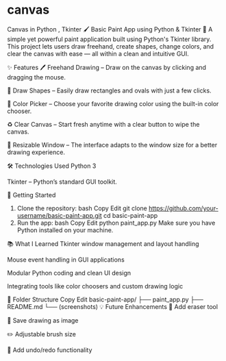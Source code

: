 # canvas
Canvas in Python , Tkinter
🖌️ Basic Paint App using Python & Tkinter
🎨 A simple yet powerful paint application built using Python's Tkinter library. This project lets users draw freehand, create shapes, change colors, and clear the canvas with ease — all within a clean and intuitive GUI.

✨ Features
🖊️ Freehand Drawing – Draw on the canvas by clicking and dragging the mouse.

🔲 Draw Shapes – Easily draw rectangles and ovals with just a few clicks.

🎨 Color Picker – Choose your favorite drawing color using the built-in color chooser.

♻️ Clear Canvas – Start fresh anytime with a clear button to wipe the canvas.

📏 Resizable Window – The interface adapts to the window size for a better drawing experience.

🛠️ Technologies Used
Python 3

Tkinter – Python’s standard GUI toolkit.


🚀 Getting Started
1. Clone the repository:
bash
Copy
Edit
git clone https://github.com/your-username/basic-paint-app.git
cd basic-paint-app
2. Run the app:
bash
Copy
Edit
python paint_app.py
Make sure you have Python installed on your machine.

📚 What I Learned
Tkinter window management and layout handling

Mouse event handling in GUI applications

Modular Python coding and clean UI design

Integrating tools like color choosers and custom drawing logic

📁 Folder Structure
Copy
Edit
basic-paint-app/
├── paint_app.py
├── README.md
└── (screenshots)
💡 Future Enhancements
🧽 Add eraser tool

💾 Save drawing as image

✏️ Adjustable brush size

🧰 Add undo/redo functionality